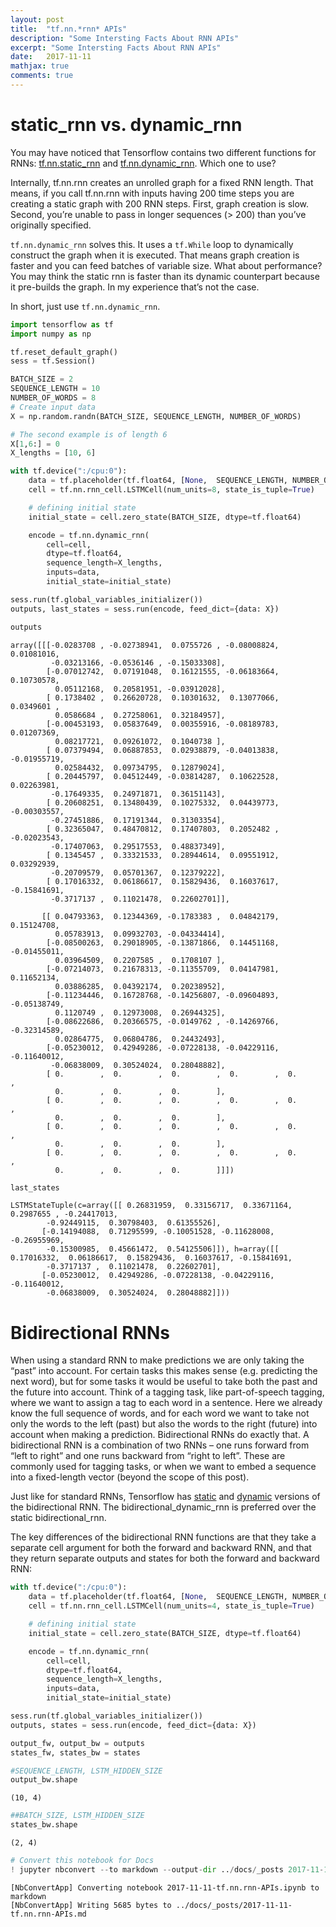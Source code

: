 ```yaml
---
layout: post
title:  "tf.nn.*rnn* APIs"
description: "Some Intersting Facts About RNN APIs"
excerpt: "Some Intersting Facts About RNN APIs"
date:   2017-11-11
mathjax: true
comments: true 
---
```


# static_rnn vs. dynamic_rnn

You may have noticed that Tensorflow contains two different functions for RNNs: [tf.nn.static_rnn](https://www.tensorflow.org/api_docs/python/tf/nn/static_rnn) and [tf.nn.dynamic_rnn](https://www.tensorflow.org/api_docs/python/tf/nn/dynamic_rnn). Which one to use?


Internally, tf.nn.rnn creates an unrolled graph for a fixed RNN length. That means, if you call tf.nn.rnn with inputs having 200 time steps you are creating a static graph with 200 RNN steps. First, graph creation is slow. Second, you’re unable to pass in longer sequences (> 200) than you’ve originally specified.

`tf.nn.dynamic_rnn` solves this. It uses a `tf.While` loop to dynamically construct the graph when it is executed. That means graph creation is faster and you can feed batches of variable size. What about performance? You may think the static rnn is faster than its dynamic counterpart because it pre-builds the graph. In my experience that’s not the case.

In short, just use `tf.nn.dynamic_rnn`. 


```python
import tensorflow as tf
import numpy as np
```


```python
tf.reset_default_graph()
sess = tf.Session()

BATCH_SIZE = 2
SEQUENCE_LENGTH = 10
NUMBER_OF_WORDS = 8
# Create input data
X = np.random.randn(BATCH_SIZE, SEQUENCE_LENGTH, NUMBER_OF_WORDS)

# The second example is of length 6 
X[1,6:] = 0
X_lengths = [10, 6]
```


```python
with tf.device(":/cpu:0"):
    data = tf.placeholder(tf.float64, [None,  SEQUENCE_LENGTH, NUMBER_OF_WORDS])
    cell = tf.nn.rnn_cell.LSTMCell(num_units=8, state_is_tuple=True)

    # defining initial state
    initial_state = cell.zero_state(BATCH_SIZE, dtype=tf.float64)

    encode = tf.nn.dynamic_rnn(
        cell=cell,
        dtype=tf.float64,
        sequence_length=X_lengths,
        inputs=data,
        initial_state=initial_state)
```


```python
sess.run(tf.global_variables_initializer())
outputs, last_states = sess.run(encode, feed_dict={data: X})
```


```python
outputs
```




    array([[[-0.0283708 , -0.02738941,  0.0755726 , -0.08008824,  0.01081016,
             -0.03213166, -0.0536146 , -0.15033308],
            [-0.07012742,  0.07191048,  0.16121555, -0.06183664,  0.10730578,
              0.05112168,  0.20581951, -0.03912028],
            [ 0.1738402 ,  0.26620728,  0.10301632,  0.13077066,  0.0349601 ,
              0.0586684 ,  0.27258061,  0.32184957],
            [-0.00453193,  0.05837649,  0.00355916, -0.08189783,  0.01207369,
              0.08217721,  0.09261072,  0.1040738 ],
            [ 0.07379494,  0.06887853,  0.02938879, -0.04013838, -0.01955719,
              0.02584432,  0.09734795,  0.12879024],
            [ 0.20445797,  0.04512449, -0.03814287,  0.10622528,  0.02263981,
             -0.17649335,  0.24971871,  0.36151143],
            [ 0.20608251,  0.13480439,  0.10275332,  0.04439773, -0.00303557,
             -0.27451886,  0.17191344,  0.31303354],
            [ 0.32365047,  0.48470812,  0.17407803,  0.2052482 , -0.02023543,
             -0.17407063,  0.29517553,  0.48837349],
            [ 0.1345457 ,  0.33321533,  0.28944614,  0.09551912,  0.03292939,
             -0.20709579,  0.05701367,  0.12379222],
            [ 0.17016332,  0.06186617,  0.15829436,  0.16037617, -0.15841691,
             -0.3717137 ,  0.11021478,  0.22602701]],
    
           [[ 0.04793363,  0.12344369, -0.1783383 ,  0.04842179,  0.15124708,
              0.05783913,  0.09932703, -0.04334414],
            [-0.08500263,  0.29018905, -0.13871866,  0.14451168, -0.01455011,
              0.03964509,  0.2207585 ,  0.1708107 ],
            [-0.07214073,  0.21678313, -0.11355709,  0.04147981,  0.11652134,
              0.03886285,  0.04392174,  0.20238952],
            [-0.11234446,  0.16728768, -0.14256807, -0.09604893, -0.05138749,
              0.1120749 ,  0.12973008,  0.26944325],
            [-0.08622686,  0.20366575, -0.0149762 , -0.14269766, -0.32314589,
              0.02864775,  0.06804786,  0.24432493],
            [-0.05230012,  0.42949286, -0.07228138, -0.04229116, -0.11640012,
             -0.06838009,  0.30524024,  0.28048882],
            [ 0.        ,  0.        ,  0.        ,  0.        ,  0.        ,
              0.        ,  0.        ,  0.        ],
            [ 0.        ,  0.        ,  0.        ,  0.        ,  0.        ,
              0.        ,  0.        ,  0.        ],
            [ 0.        ,  0.        ,  0.        ,  0.        ,  0.        ,
              0.        ,  0.        ,  0.        ],
            [ 0.        ,  0.        ,  0.        ,  0.        ,  0.        ,
              0.        ,  0.        ,  0.        ]]])




```python
last_states
```




    LSTMStateTuple(c=array([[ 0.26831959,  0.33156717,  0.33671164,  0.2987655 , -0.24417013,
            -0.92449115,  0.30798403,  0.61355526],
           [-0.14194088,  0.71295599, -0.10051528, -0.11628008, -0.26955969,
            -0.15300985,  0.45661472,  0.54125506]]), h=array([[ 0.17016332,  0.06186617,  0.15829436,  0.16037617, -0.15841691,
            -0.3717137 ,  0.11021478,  0.22602701],
           [-0.05230012,  0.42949286, -0.07228138, -0.04229116, -0.11640012,
            -0.06838009,  0.30524024,  0.28048882]]))



#  Bidirectional RNNs

When using a standard RNN to make predictions we are only taking the “past” into account. For certain tasks this makes sense (e.g. predicting the next word), but for some tasks it would be useful to take both the past and the future into account. Think of a tagging task, like part-of-speech tagging, where we want to assign a tag to each word in a sentence. Here we already know the full sequence of words, and for each word we want to take not only the words to the left (past) but also the words to the right (future) into account when making a prediction. Bidirectional RNNs do exactly that. A bidirectional RNN is a combination of two RNNs – one runs forward from “left to right” and one runs backward from “right to left”. These are commonly used for tagging tasks, or when we want to embed a sequence into a fixed-length vector (beyond the scope of this post).

Just like for standard RNNs, Tensorflow has [static](https://www.tensorflow.org/api_docs/python/tf/nn/static_bidirectional_rnn) and [dynamic](https://www.tensorflow.org/api_docs/python/tf/nn/bidirectional_dynamic_rnn) versions of the bidirectional RNN. The bidirectional_dynamic_rnn is preferred over the static bidirectional_rnn.

The key differences of the bidirectional RNN functions are that they take a separate cell argument for both the forward and backward RNN, and that they return separate outputs and states for both the forward and backward RNN:


```python
with tf.device(":/cpu:0"):
    data = tf.placeholder(tf.float64, [None,  SEQUENCE_LENGTH, NUMBER_OF_WORDS])
    cell = tf.nn.rnn_cell.LSTMCell(num_units=4, state_is_tuple=True)

    # defining initial state
    initial_state = cell.zero_state(BATCH_SIZE, dtype=tf.float64)

    encode = tf.nn.dynamic_rnn(
        cell=cell,
        dtype=tf.float64,
        sequence_length=X_lengths,
        inputs=data,
        initial_state=initial_state)
```


```python
sess.run(tf.global_variables_initializer())
outputs, states = sess.run(encode, feed_dict={data: X})
```


```python
output_fw, output_bw = outputs
states_fw, states_bw = states
```


```python
#SEQUENCE_LENGTH, LSTM_HIDDEN_SIZE
output_bw.shape
```




    (10, 4)




```python
##BATCH_SIZE, LSTM_HIDDEN_SIZE
states_bw.shape
```




    (2, 4)




```python
# Convert this notebook for Docs
! jupyter nbconvert --to markdown --output-dir ../docs/_posts 2017-11-11-tf.nn.rnn-APIs.ipynb
```

    [NbConvertApp] Converting notebook 2017-11-11-tf.nn.rnn-APIs.ipynb to markdown
    [NbConvertApp] Writing 5685 bytes to ../docs/_posts/2017-11-11-tf.nn.rnn-APIs.md



```python

```
